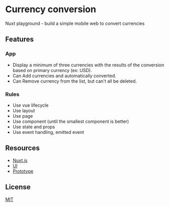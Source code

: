 # Currency conversion

Nuxt playground - build a simple mobile web to convert currencies

## Features
### App
- Display a minimum of three currencies with the results of the conversion based on primary currency (ex: USD).
- Can Add currencies and automatically converted.
- Can Remove currency from the list, but can't all be deleted.

### Rules
- Use vue lifecycle
- Use layout
- Use page
- Use component (until the smallest component is better)
- Use state and props
- Use event handling, emitted event

## Resources
- [Nuxt.js](https://nuxtjs.org/)
- [UI](https://www.figma.com/file/GfjmD8mihn8g5pxRl8yRPJrp/Currency-App?node-id=0%3A1)
- [Prototype](https://www.figma.com/proto/GfjmD8mihn8g5pxRl8yRPJrp/Currency-App?node-id=2%3A287&scaling=scale-down)

## License
[MIT](https://choosealicense.com/licenses/mit/)
